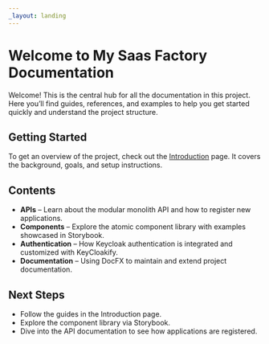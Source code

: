 ```yaml
---
_layout: landing
---
```


# Welcome to My Saas Factory Documentation

Welcome! This is the central hub for all the documentation in this project. Here you’ll find guides, references, and examples to help you get started quickly and understand the project structure.

## Getting Started

To get an overview of the project, check out the [Introduction](introduction.md) page. It covers the background, goals, and setup instructions.

## Contents

- **APIs** – Learn about the modular monolith API and how to register new applications.
- **Components** – Explore the atomic component library with examples showcased in Storybook.
- **Authentication** – How Keycloak authentication is integrated and customized with KeyCloakify.
- **Documentation** – Using DocFX to maintain and extend project documentation.

## Next Steps

- Follow the guides in the Introduction page.
- Explore the component library via Storybook.
- Dive into the API documentation to see how applications are registered.